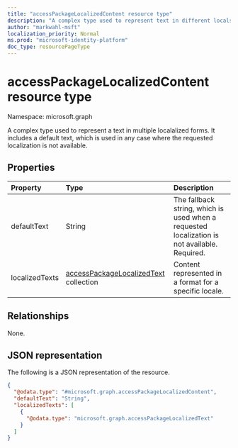 ```yaml
---
title: "accessPackageLocalizedContent resource type"
description: "A complex type used to represent text in different locals, along with a default text.*"
author: "markwahl-msft"
localization_priority: Normal
ms.prod: "microsoft-identity-platform"
doc_type: resourcePageType
---
```


# accessPackageLocalizedContent resource type

Namespace: microsoft.graph

A complex type used to represent a text in multiple localalized forms. It includes a default text, which is used in any case where the requested localization is not available.

## Properties
|Property|Type|Description|
|:---|:---|:---|
|defaultText|String|The fallback string, which is used when a requested localization is not available. Required. |
|localizedTexts|[accessPackageLocalizedText](../resources/accesspackagelocalizedtext.md) collection|Content represented in a format for a specific locale. |

## Relationships
None.

## JSON representation
The following is a JSON representation of the resource.
<!-- {
  "blockType": "resource",
  "@odata.type": "microsoft.graph.accessPackageLocalizedContent"
}
-->
``` json
{
  "@odata.type": "#microsoft.graph.accessPackageLocalizedContent",
  "defaultText": "String",
  "localizedTexts": [
    {
      "@odata.type": "microsoft.graph.accessPackageLocalizedText"
    }
  ]
}
```
